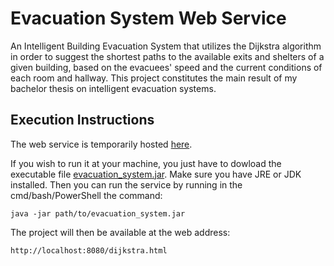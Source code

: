 # Evacuation System Web Service

An Intelligent Building Evacuation System that utilizes the Dijkstra algorithm in order to suggest the shortest paths to the available exits and shelters of a given building, based on the evacuees' speed and the current conditions of each room and hallway.
This project constitutes the main result of my bachelor thesis on intelligent evacuation systems. 

## Execution Instructions
The web service is temporarily hosted [here](http://155.207.201.131:8080/dijkstra.html).

If you wish to run it at your machine, you just have to dowload the executable file [evacuation_system.jar](https://github.com/dangelidou/Evacuation-System-Web-Service/blob/main/evacuation_system.jar). Make sure you have JRE or JDK installed.
Then you can run the service by running in the cmd/bash/PowerShell the command:
```
java -jar path/to/evacuation_system.jar
```
The project will then be available at the web address: 
```
http://localhost:8080/dijkstra.html
```

